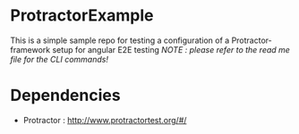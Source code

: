 # ProtractorExample
This is a simple sample repo for testing a configuration of a Protractor-framework setup for angular E2E testing
*NOTE : please refer to the read me file for the CLI commands!*

# Dependencies
- Protractor : http://www.protractortest.org/#/
